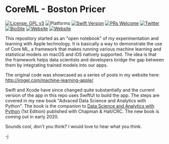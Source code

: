# CoreML - Boston Pricer

[![License: GPL v3](https://img.shields.io/badge/License-GPL%20v3-blue.svg)](https://www.gnu.org/licenses/gpl-3.0)
![Platforms](https://img.shields.io/badge/platform-iOS-lightgrey.svg)
[![Swift Version](https://img.shields.io/badge/Swift-5.7-orange)](https://developer.apple.com/swift)
[![PRs Welcome](https://img.shields.io/badge/PRs-welcome-brightgreen.svg?style=flat-square)](http://makeapullrequest.com)
[![Twitter](https://img.shields.io/badge/twitter-quantum__tunnel-blue)](http://twitter.com/quantum_tunnel)
[![BioSite](https://img.shields.io/badge/BioSite-jrogel-blue)](https://bio.site/jrogel)
[![Website](https://img.shields.io/badge/web-jrogel-black)](https://jrogel.com)
[![Website](https://img.shields.io/badge/web-RogueLoop-black)](https://rogueloop.jrogel.com)

This repository started as an "open notebook" of my experimentation and learning with Apple technology. It is basically a way to demonstrate the use of  Core ML, a framework that makes running various machine learning and statistical models on macOS and iOS natively supported. The idea is that the framework helps data scientists and developers bridge the gap between them by integrating trained models into our apps.

The original code was showcased as a series of posts in my website here: <http://jrogel.com/machine-learning-apple/>

Swift and Xcode have since changed quite substantially and the current version of the app in this repo uses SwiftUI to build the app. The steps are  covered in my new book "Advaced Data Science and Analytics with Python". The book is the companion to [Data Science and Analytics with Python](http://bit.ly/DataSciencePython) (1st Edition) published with Chapman & Hall/CRC. The new book is coming out in early 2020. 

Sounds cool, don't you think? I would love to hear what you think.

-j